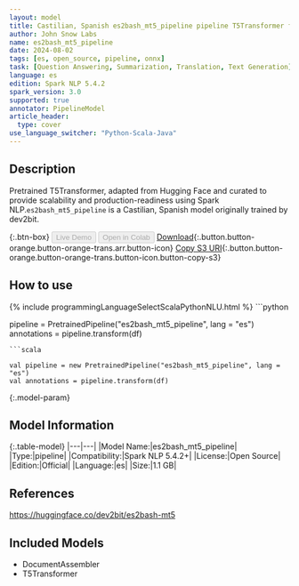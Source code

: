 ```yaml
---
layout: model
title: Castilian, Spanish es2bash_mt5_pipeline pipeline T5Transformer from dev2bit
author: John Snow Labs
name: es2bash_mt5_pipeline
date: 2024-08-02
tags: [es, open_source, pipeline, onnx]
task: [Question Answering, Summarization, Translation, Text Generation]
language: es
edition: Spark NLP 5.4.2
spark_version: 3.0
supported: true
annotator: PipelineModel
article_header:
  type: cover
use_language_switcher: "Python-Scala-Java"
---
```


## Description

Pretrained T5Transformer, adapted from Hugging Face and curated to provide scalability and production-readiness using Spark NLP.`es2bash_mt5_pipeline` is a Castilian, Spanish model originally trained by dev2bit.

{:.btn-box}
<button class="button button-orange" disabled>Live Demo</button>
<button class="button button-orange" disabled>Open in Colab</button>
[Download](https://s3.amazonaws.com/auxdata.johnsnowlabs.com/public/models/es2bash_mt5_pipeline_es_5.4.2_3.0_1722566150879.zip){:.button.button-orange.button-orange-trans.arr.button-icon}
[Copy S3 URI](s3://auxdata.johnsnowlabs.com/public/models/es2bash_mt5_pipeline_es_5.4.2_3.0_1722566150879.zip){:.button.button-orange.button-orange-trans.button-icon.button-copy-s3}

## How to use



<div class="tabs-box" markdown="1">
{% include programmingLanguageSelectScalaPythonNLU.html %}
```python

pipeline = PretrainedPipeline("es2bash_mt5_pipeline", lang = "es")
annotations =  pipeline.transform(df)   

```
```scala

val pipeline = new PretrainedPipeline("es2bash_mt5_pipeline", lang = "es")
val annotations = pipeline.transform(df)

```
</div>

{:.model-param}
## Model Information

{:.table-model}
|---|---|
|Model Name:|es2bash_mt5_pipeline|
|Type:|pipeline|
|Compatibility:|Spark NLP 5.4.2+|
|License:|Open Source|
|Edition:|Official|
|Language:|es|
|Size:|1.1 GB|

## References

https://huggingface.co/dev2bit/es2bash-mt5

## Included Models

- DocumentAssembler
- T5Transformer